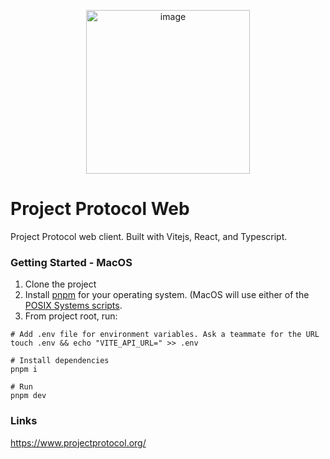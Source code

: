 <p align="center">
<img width="262" alt="image" src="https://github.com/ProjectProtocol/project-protocol-web/assets/6488787/9ac2dba3-0eeb-4e6c-aec6-c595522605d3" style="margin: 0 auto;">
</p>

# Project Protocol Web

Project Protocol web client. Built with Vitejs, React, and Typescript.

### Getting Started - MacOS

1. Clone the project
2. Install [pnpm](https://pnpm.io/installation) for your operating system. (MacOS will use either of the [POSIX Systems scripts](https://pnpm.io/installation#on-posix-systems).
4. From project root, run:

```shell
# Add .env file for environment variables. Ask a teammate for the URL
touch .env && echo "VITE_API_URL=" >> .env

# Install dependencies
pnpm i

# Run
pnpm dev
```

### Links

https://www.projectprotocol.org/
